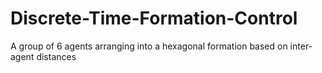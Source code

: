 # Discrete-Time-Formation-Control
A group of 6 agents arranging into a hexagonal formation based on inter-agent distances
